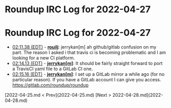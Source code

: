 # Roundup IRC Log for 2022-04-27 #
# Roundup IRC Log for 2022-04-27
* <a href="#02:11.38" id="02:11.38">02:11.38 (EDT)</a> - __[rouilj](https://github.com/rouilj)__: jerrykan[m] ah github/gitlab confusion on my part. The reason I asked i that travis ci is becoming problematic and I am looking for a new CI platform.
* <a href="#02:14.13" id="02:14.13">02:14.13 (EDT)</a> - __[jerrykan[m]](https://github.com/jerrykan[m])__: It should be fairly straight forward to port a TravisCI yaml file to a GitLab CI one.
* <a href="#02:15.16" id="02:15.16">02:15.16 (EDT)</a> - __[jerrykan[m]](https://github.com/jerrykan[m])__: I set up a GitLab mirror a while ago (for no particular reason). If you have a GitLab account I can give you access. <https://gitlab.com/roundup/roundup>

<div class="inpage-footer">
[2022-04-25.md < Prev](2022-04-25.md)
[Next > 2022-04-28.md](2022-04-28.md)
</div>
